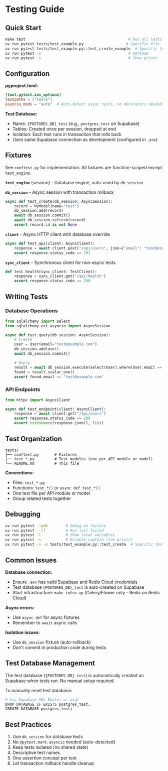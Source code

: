 # Testing Guide

## Quick Start

```bash
make test                                              # Run all tests
uv run pytest tests/test_example.py                   # Specific file
uv run pytest tests/test_example.py::test_create_example  # Specific test
uv run pytest -v                                       # Verbose
uv run pytest -s                                       # Show prints
```

## Configuration

**pyproject.toml:**
```toml
[tool.pytest.ini_options]
testpaths = ["tests"]
asyncio_mode = "auto"  # Auto-detect async tests, no decorators needed
```

**Test Database:**
- Name: `{POSTGRES_DB}_test` (e.g., `postgres_test` on Supabase)
- Tables: Created once per session, dropped at end
- Isolation: Each test runs in transaction that rolls back
- Uses same Supabase connection as development (configured in `.env`)

## Fixtures

See `conftest.py` for implementation. All fixtures are function-scoped except `test_engine`.

**`test_engine`** (session) - Database engine, auto-used by `db_session`

**`db_session`** - Async session with transaction rollback
```python
async def test_create(db_session: AsyncSession):
    record = MyModel(name="test")
    db_session.add(record)
    await db_session.commit()
    await db_session.refresh(record)
    assert record.id is not None
```

**`client`** - Async HTTP client with database override
```python
async def test_api(client: AsyncClient):
    response = await client.post("/api/users", json={"email": "test@example.com"})
    assert response.status_code == 201
```

**`sync_client`** - Synchronous client for non-async tests
```python
def test_health(sync_client: TestClient):
    response = sync_client.get("/api/health")
    assert response.status_code == 200
```

## Writing Tests

### Database Operations

```python
from sqlalchemy import select
from sqlalchemy.ext.asyncio import AsyncSession

async def test_query(db_session: AsyncSession):
    # Create
    user = User(email="test@example.com")
    db_session.add(user)
    await db_session.commit()

    # Query
    result = await db_session.execute(select(User).where(User.email == "test@example.com"))
    found = result.scalar_one()
    assert found.email == "test@example.com"
```

### API Endpoints

```python
from httpx import AsyncClient

async def test_endpoint(client: AsyncClient):
    response = await client.get("/api/users")
    assert response.status_code == 200
    assert isinstance(response.json(), list)
```

## Test Organization

```
tests/
├── conftest.py       # Fixtures
├── test_*.py         # Test modules (one per API module or model)
└── README.md         # This file
```

**Conventions:**
- Files: `test_*.py`
- Functions: `test_*()` or `async def test_*()`
- One test file per API module or model
- Group related tests together

## Debugging

```bash
uv run pytest --pdb        # Debug on failure
uv run pytest --lf         # Run last failed
uv run pytest -l           # Show local variables
uv run pytest -s           # Disable capture (see prints)
uv run pytest -v -s tests/test_example.py::test_create  # Specific test verbose
```

## Common Issues

**Database connection:**
- Ensure `.env` has valid Supabase and Redis Cloud credentials
- Test database `{POSTGRES_DB}_test` is auto-created on Supabase
- Start infrastructure: `make infra-up` (Celery/Flower only - Redis on Redis Cloud)

**Async errors:**
- Use `async def` for async fixtures
- Remember to `await` async calls

**Isolation issues:**
- Use `db_session` fixture (auto-rollback)
- Don't commit in production code during tests

## Test Database Management

The test database (`{POSTGRES_DB}_test`) is automatically created on Supabase when tests run. No manual setup required.

To manually reset test database:
```bash
# Via Supabase SQL Editor or psql
DROP DATABASE IF EXISTS postgres_test;
CREATE DATABASE postgres_test;
```

## Best Practices

1. Use `db_session` for database tests
2. No `@pytest.mark.asyncio` needed (auto-detected)
3. Keep tests isolated (no shared state)
4. Descriptive test names
5. One assertion concept per test
6. Let transaction rollback handle cleanup
